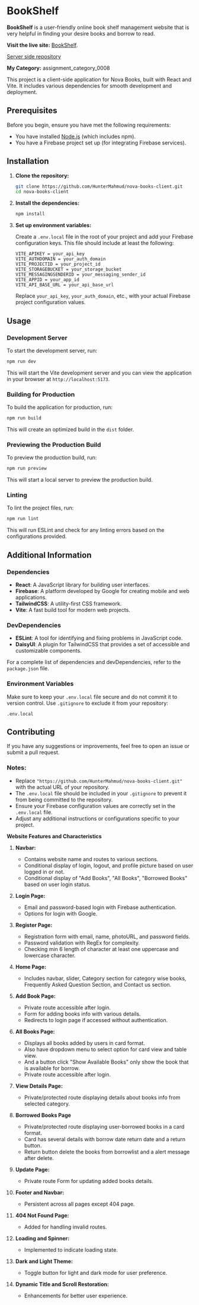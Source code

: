 # BookShelf

**BookShelf** is a user-friendly online book shelf management website that is very helpful in finding your desire books and borrow to read.

**Visit the live site:** [BookShelf](https://nova-books.web.app/).

[Server side repository](https://github.com/HunterMahmud/nova-books-server)

**My Category:** assignment_category_0008

This project is a client-side application for Nova Books, built with React and Vite. It includes various dependencies for smooth development and deployment.

## Prerequisites

Before you begin, ensure you have met the following requirements:

- You have installed [Node.js](https://nodejs.org/en/download/) (which includes npm).
- You have a Firebase project set up (for integrating Firebase services).

## Installation

1. **Clone the repository:**

   ```bash
   git clone https://github.com/HunterMahmud/nova-books-client.git
   cd nova-books-client
   ```

2. **Install the dependencies:**

   ```bash
   npm install
   ```

3. **Set up environment variables:**

   Create a `.env.local` file in the root of your project and add your Firebase configuration keys. This file should include at least the following:

   ```env
   VITE_APIKEY = your_api_key
   VITE_AUTHDOMAIN = your_auth_domain
   VITE_PROJECTID = your_project_id
   VITE_STORAGEBUCKET = your_storage_bucket
   VITE_MESSAGINGSENDERID = your_messaging_sender_id
   VITE_APPID = your_app_id
   VITE_API_BASE_URL = your_api_base_url

   ```

   Replace `your_api_key`, `your_auth_domain`, etc., with your actual Firebase project configuration values.

## Usage

### Development Server

To start the development server, run:

```bash
npm run dev
```

This will start the Vite development server and you can view the application in your browser at `http://localhost:5173`.

### Building for Production

To build the application for production, run:

```bash
npm run build
```

This will create an optimized build in the `dist` folder.

### Previewing the Production Build

To preview the production build, run:

```bash
npm run preview
```

This will start a local server to preview the production build.

### Linting

To lint the project files, run:

```bash
npm run lint
```

This will run ESLint and check for any linting errors based on the configurations provided.

## Additional Information

### Dependencies

- **React**: A JavaScript library for building user interfaces.
- **Firebase**: A platform developed by Google for creating mobile and web applications.
- **TailwindCSS**: A utility-first CSS framework.
- **Vite**: A fast build tool for modern web projects.

### DevDependencies

- **ESLint**: A tool for identifying and fixing problems in JavaScript code.
- **DaisyUI**: A plugin for TailwindCSS that provides a set of accessible and customizable components.

For a complete list of dependencies and devDependencies, refer to the `package.json` file.

### Environment Variables

Make sure to keep your `.env.local` file secure and do not commit it to version control. Use `.gitignore` to exclude it from your repository:

```plaintext
.env.local
```

## Contributing

If you have any suggestions or improvements, feel free to open an issue or submit a pull request.

### Notes:

- Replace `"https://github.com/HunterMahmud/nova-books-client.git"` with the actual URL of your repository.
- The `.env.local` file should be included in your `.gitignore` to prevent it from being committed to the repository.
- Ensure your Firebase configuration values are correctly set in the `.env.local` file.
- Adjust any additional instructions or configurations specific to your project.

**Website Features and Characteristics**

1. **Navbar:**

   - Contains website name and routes to various sections.
   - Conditional display of login, logout, and profile picture based on user logged in or not.
   - Conditional display of "Add Books", "All Books", "Borrowed Books" based on user login status.

2. **Login Page:**

   - Email and password-based login with Firebase authentication.
   - Options for login with Google.

3. **Register Page:**

   - Registration form with email, name, photoURL, and password fields.
   - Password validation with RegEx for complexity.
   - Checking min 6 length of character at least one uppercase and lowercase character.

4. **Home Page:**

   - Includes navbar, slider, Category section for category wise books, Frequently Asked Question Section, and Contact us section.

5. **Add Book Page:**

   - Private route accessible after login.
   - Form for adding books info with various details.
   - Redirects to login page if accessed without authentication.

6. **All Books Page:**

   - Displays all books added by users in card format.
   - Also have dropdown menu to select option for card view and table view.
   - And a button click "Show Available Books" only show the book that is available for borrow.
   - Private route accessible after login.

7. **View Details Page:**

   - Private/protected route displaying details about books info from selected category.

8. **Borrowed Books Page**

   - Private/protected route displaying user-borrowed books in a card format.
   - Card has several details with borrow date return date and a return button.
   - Return button delete the books from borrowlist and a alert message after delete.

9. **Update Page:**

   - Private route Form for updating added books details.

10. **Footer and Navbar:**

    - Persistent across all pages except 404 page.

11. **404 Not Found Page:**

    - Added for handling invalid routes.

12. **Loading and Spinner:**

    - Implemented to indicate loading state.

13. **Dark and Light Theme:**

    - Toggle button for light and dark mode for user preference.

14. **Dynamic Title and Scroll Restoration:**
    - Enhancements for better user experience.

<!-- **NPM Packages Used in the Project:**

- **1. aos:** Animates elements or components.
- **2. axios:** Manages HTTP requests (GET, POST, PATCH) and responses.
- **3. react-datepicker:** To pick date with good looking UI.
- **4. firebase:** Handles authentication.
- **5. react-helmet-async:** Dynamically sets page titles.
- **6. react-hook-form:** Manages forms efficiently.
- **7. react-icons:** Displays React icons.
- **8. react-simple-typewriter:** Creates typewriter effects for text.
- **9. react-toastify:** Shows toast notifications for success or failure messages.
- **10. swiper:** Implements image sliders. -->
